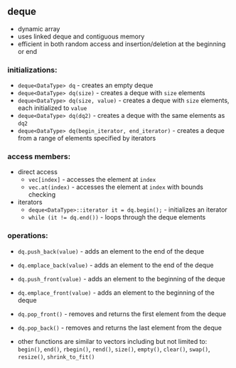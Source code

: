 ## deque

- dynamic array
- uses linked deque and contiguous memory
- efficient in both random access and insertion/deletion at the beginning or end


### initializations:

- `deque<DataType> dq` - creates an empty deque
- `deque<DataType> dq(size)` - creates a deque with `size` elements
- `deque<DataType> dq(size, value)` - creates a deque with `size` elements, each initialized to `value`
- `deque<DataType> dq(dq2)` - creates a deque with the same elements as `dq2`
- `deque<DataType> dq(begin_iterator, end_iterator)` - creates a deque from a range of elements specified by iterators


### access members:

- direct access
    - `vec[index]` - accesses the element at `index`
    - `vec.at(index)` - accesses the element at `index` with bounds checking
- iterators 
    - `deque<DataType>::iterator it = dq.begin();` - initializes an iterator
    - `while (it != dq.end())` - loops through the deque elements


### operations:

- `dq.push_back(value)` - adds an element to the end of the deque
- `dq.emplace_back(value)` - adds an element to the end of the deque
- `dq.push_front(value)` - adds an element to the beginning of the deque
- `dq.emplace_front(value)` - adds an element to the beginning of the deque
- `dq.pop_front()` - removes and returns the first element from the deque
- `dq.pop_back()` - removes and returns the last element from the deque

- other functions are similar to vectors including but not limited to: `begin()`, `end()`, `rbegin()`, `rend()`, `size()`, `empty()`, `clear()`, `swap()`, `resize()`, `shrink_to_fit()`
